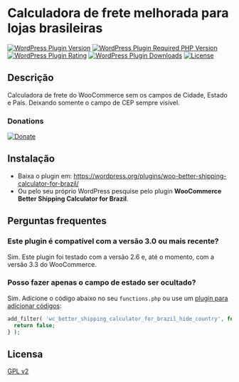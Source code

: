 # Calculadora de frete melhorada para lojas brasileiras

[![WordPress Plugin Version](https://img.shields.io/wordpress/plugin/v/woo-better-shipping-calculator-for-brazil?label=Plugin%20Version&logo=wordpress&style=flat-square)](https://wordpress.org/plugins/woo-better-shipping-calculator-for-brazil/)
[![WordPress Plugin Required PHP Version](https://img.shields.io/wordpress/plugin/required-php/woo-better-shipping-calculator-for-brazil?label=PHP%20Required&logo=php&logoColor=white&style=flat-square)](https://wordpress.org/plugins/woo-better-shipping-calculator-for-brazil/)
[![WordPress Plugin Rating](https://img.shields.io/wordpress/plugin/stars/woo-better-shipping-calculator-for-brazil?label=Plugin%20Rating&logo=wordpress&style=flat-square)](https://wordpress.org/support/plugin/woo-better-shipping-calculator-for-brazil/reviews/)
[![WordPress Plugin Downloads](https://img.shields.io/wordpress/plugin/dt/woo-better-shipping-calculator-for-brazil.svg?label=Downloads&logo=wordpress&style=flat-square)](https://wordpress.org/plugins/woo-better-shipping-calculator-for-brazil/advanced/)
[![License](https://img.shields.io/badge/LICENSE-GPLv3-blue?style=flat-square)](https://wordpress.org/plugins/woo-better-shipping-calculator-for-brazil/)

## Descrição

Calculadora de frete do WooCommerce sem os campos de Cidade, Estado e País. Deixando somente o campo de CEP sempre vísivel.

### Donations

[![Donate](https://img.shields.io/badge/ME%20APOIE-DOAÇÕES-2b8a3e?style=for-the-badge)](https://luizpb.com/donate/)

## Instalação

-   Baixa o plugin em: https://wordpress.org/plugins/woo-better-shipping-calculator-for-brazil/
-   Ou pelo seu próprio WordPress pesquise pelo plugin **WooCommerce Better Shipping Calculator for Brazil**.

## Perguntas frequentes

### Este plugin é compatível com a versão 3.0 ou mais recente?

Sim. Este plugin foi testado com a versão 2.6 e, até o momento, com a versão 3.3 do WooCommerce.

### Posso fazer apenas o campo de estado ser ocultado?

Sim. Adicione o código abaixo no seu `functions.php` ou use um [plugin para adicionar códigos](https://medium.com/@luizbills/adicione-php-ao-seu-tema-wordpress-sem-ter-que-editar-o-functions-php-66728752f9f4):

```php
add_filter( 'wc_better_shipping_calculator_for_brazil_hide_country', function () {
  return false;
} );
```

## Licensa

[GPL v2](https://github.com/luizbills/wc-better-shipping-calculator-for-brazil/blob/master/LICENSE)
